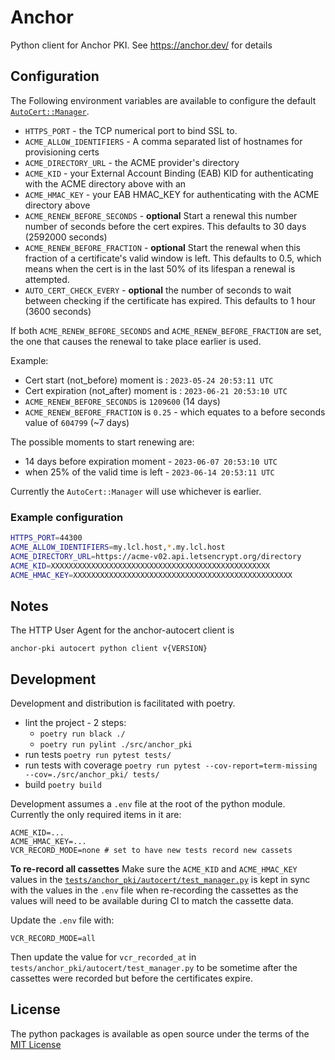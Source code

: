 # Anchor

Python client for Anchor PKI. See https://anchor.dev/ for details

## Configuration

The Following environment variables are available to configure the default
[`AutoCert::Manager`](./src/anchor-pki/autocert/manager.py).

* `HTTPS_PORT` - the TCP numerical port to bind SSL to.
* `ACME_ALLOW_IDENTIFIERS` - A comma separated list of hostnames for provisioning certs
* `ACME_DIRECTORY_URL` - the ACME provider's directory
* `ACME_KID` - your External Account Binding (EAB) KID for authenticating with the ACME directory above with an
* `ACME_HMAC_KEY` - your EAB HMAC_KEY for authenticating with the ACME directory above
* `ACME_RENEW_BEFORE_SECONDS` - **optional** Start a renewal this number number of seconds before the cert expires. This defaults to 30 days (2592000 seconds)
* `ACME_RENEW_BEFORE_FRACTION` - **optional** Start the renewal when this fraction of a certificate's valid window is left. This defaults to 0.5, which means when the cert is in the last 50% of its lifespan a renewal is attempted.
* `AUTO_CERT_CHECK_EVERY` - **optional** the number of seconds to wait between checking if the certificate has expired. This defaults to 1 hour (3600 seconds)

If both `ACME_RENEW_BEFORE_SECONDS` and `ACME_RENEW_BEFORE_FRACTION` are set,
the one that causes the renewal to take place earlier is used.

Example:

* Cert start (not_before) moment is : `2023-05-24 20:53:11 UTC`
* Cert expiration (not_after) moment is : `2023-06-21 20:53:10 UTC`
* `ACME_RENEW_BEFORE_SECONDS` is `1209600` (14 days)
* `ACME_RENEW_BEFORE_FRACTION` is `0.25` - which equates to a before seconds value of `604799` (~7 days)

The possible moments to start renewing are:

* 14 days before expiration moment - `2023-06-07 20:53:10 UTC`
* when 25% of the valid time is left - `2023-06-14 20:53:11 UTC`

Currently the `AutoCert::Manager` will use whichever is earlier.

### Example configuration

```sh
HTTPS_PORT=44300
ACME_ALLOW_IDENTIFIERS=my.lcl.host,*.my.lcl.host
ACME_DIRECTORY_URL=https://acme-v02.api.letsencrypt.org/directory
ACME_KID=XXXXXXXXXXXXXXXXXXXXXXXXXXXXXXXXXXXXXXXXXXXXXXXXX
ACME_HMAC_KEY=XXXXXXXXXXXXXXXXXXXXXXXXXXXXXXXXXXXXXXXXXXXXXXXXX
```

## Notes

The HTTP User Agent for the anchor-autocert client is

`anchor-pki autocert python client v{VERSION}`
## Development

Development and distribution is facilitated with poetry. 

- lint the project - 2 steps:
    - `poetry run black ./`
    - `poetry run pylint ./src/anchor_pki`
- run tests `poetry run pytest tests/`
- run tests with coverage `poetry run pytest --cov-report=term-missing --cov=./src/anchor_pki/ tests/`
- build `poetry build`

Development assumes a `.env` file at the root of the python module.
Currently the only required items in it are:

```
ACME_KID=...
ACME_HMAC_KEY=...
VCR_RECORD_MODE=none # set to have new tests record new cassets
```

**To re-record all cassettes**
Make sure the `ACME_KID` and `ACME_HMAC_KEY` values in the
[`tests/anchor_pki/autocert/test_manager.py`](tests/anchor_pki/autocert/test_manager.py)
is kept in sync with the values in the `.env` file when re-recording the
cassettes as the values will need to be available during CI to match the
cassette data.

Update the `.env` file with:

```
VCR_RECORD_MODE=all
```

Then update the value for `vcr_recorded_at` in `tests/anchor_pki/autocert/test_manager.py`
to be sometime after the cassettes were recorded but before the certificates expire.

## License

The python packages is available as open source under the terms of the [MIT
License](./LICENSE.txt)
